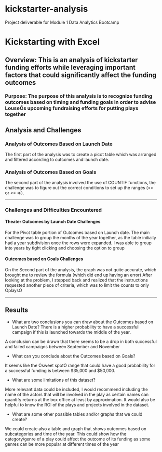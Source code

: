 # kickstarter-analysis
Project deliverable for Module 1 Data Analytics Bootcamp

# Kickstarting with Excel

## Overview: This is an analysis of kickstarter funding efforts while leveraging important factors that could significantly affect the funding outcomes

### Purpose: The purpose of this analysis is to recognize funding outcomes based on timing and funding goals in order to advise LouseÕs upcoming fundraising efforts for putting plays together

## Analysis and Challenges

### Analysis of Outcomes Based on Launch Date

The first part of the analysis was to create a picot table which was arranged and filtered according to outcomes and launch date. 

### Analysis of Outcomes Based on Goals

The second part of the analysis involved the use of COUNTIF functions, the challenge was to figure out the correct conditions to set up the ranges (<> or <= =>). 

----

### Challenges and Difficulties Encountered

#### Theater Outcomes by Launch Date Challenges

For the Pivot table portion of Outcomes based on Launch date. The main challenge was to group the months of the year together, as the table initially had a year subdivision once the rows were expanded. I was able to group into years by tight clicking and choosing the option to group

#### Outcomes based on Goals Challenges

On the Second part of the analysis, the graph was not quite accurate, which brought me to review the formula (which did end up having an error) After looking at the problem, I stepped back and realized that the instructions requested another piece of criteria, which was to limit the counts to only ÔplaysÕ 

----

## Results

- What are two conclusions you can draw about the Outcomes based on Launch Date? There is a higher probability to have a successful campaign if this is launched towards the middle of the year. 

A conclusion can be drawn that there seems to be a drop in both successful and failed campaigns between September and November

- What can you conclude about the Outcomes based on Goals?

It seems like the Ôsweet spotÕ range that could have a good probability for a successful funding is between $35,000 and $50,000.


- What are some limitations of this dataset?

More relevant data could be included, I would recommend including the name of the actors that will be involved in the play as certain names can quantify returns at the box office at least by approximation. It would also be helpful to know the ROI of the plays and projects involved in the dataset.

- What are some other possible tables and/or graphs that we could create?

We could create also a table and graph that shows outcomes based on subcategories and time of the year. This could show how the category/genre of a play could affect the outcome of its funding as some genres can be more popular at different times of the year
